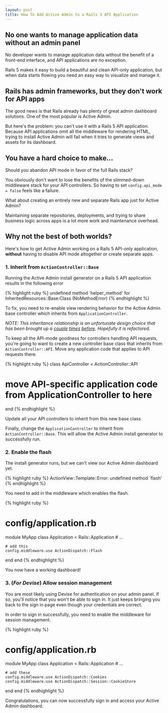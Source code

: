 ```yaml
---
layout: post
title: How To Add Active Admin to a Rails 5 API Application
---
```


## No one wants to manage application data without an admin panel

No developer wants to manage application data without the benefit of a front-end interface, 
and API applications are no exception.

Rails 5 makes it easy to build a beautiful and clean API-only application, 
but when data starts flowing you need an easy way to visualize and manage it.

## Rails has admin frameworks, but they don't work for API apps

The good news is that Rails already has plenty of great admin dashboard solutions.
One of the most popular is Active Admin.

But here's the problem: you can't use it with a Rails 5 API application.
Because API applications omit all the middleware for rendering HTML,
trying to install Active Admin will fail when it tries to generate views and assets for its dashboard.

## You have a hard choice to make...

Should you abandon API mode in favor of the full Rails stack?

You obviously don't want to lose the benefits of the slimmed-down middleware stack for your API controllers.
So having to set `config.api_mode = false` feels like a failure.

What about creating an entirely new and separate Rails app just for Active Admin?

Maintaining separate repositories, deployments, and trying to share business logic across apps is a lot more work and maintenance overhead.

## Why not the best of both worlds?

Here's how to get Active Admin working on a Rails 5 API-only application, **without** having to disable API mode altogether or create separate apps.

### 1. Inherit from `ActionController::Base`

Running the Active Admin install generator on a Rails 5 API application results in the following error

{% highlight ruby %}
undefined method `helper_method' for InheritedResources::Base:Class (NoMethodError)
{% endhighlight %}

To fix, you need to re-enable view rendering behavior for the Active Admin base controller which inherits from `ApplicationController`.

_NOTE: This inheritance relationship is an unfortunate design choice that has been brought up a [couple][refactor 3] [times][refactor 1] [before][refactor 2].
Hopefully it is refactored._

[AA inheritance]:https://github.com/activeadmin/activeadmin/blob/master/docs/14-gotchas.md#authentication--application-controller
[refactor 1]:https://github.com/activeadmin/activeadmin/pull/1934
[refactor 2]:https://github.com/activeadmin/activeadmin/pull/1935
[refactor 3]:https://github.com/activeadmin/activeadmin/issues/3143

To keep all the API-mode goodness for controllers handling API requests, 
you're going to want to create a new controller base class that inherits from `ActionController::API`.
Move any application code that applies to API requests there.

{% highlight ruby %}
class ApiController < ActionController::API
  # move API-specific application code from ApplicationController to here
end
{% endhighlight %}

Update all your API controllers to inherit from this new base class.

Finally, change the `ApplicationController` to inherit from `ActionController::Base`.
This will allow the Active Admin install generator to successfully run.

### 2. Enable the flash

The install generator runs, but we can't view our Active Admin dashboard yet.

{% highlight ruby %}
ActionView::Template::Error: undefined method `flash'
{% endhighlight %}

You need to add in the middleware which enables the flash.

{% highlight ruby %}
# config/application.rb
module MyApp
  class Application < Rails::Application
    # ...

    # add this
    config.middleware.use ActionDispatch::Flash
  end
end
{% endhighlight %}

You now have a working dashboard!

### 3. (_For Devise_) Allow session management

You are most likely using Devise for authentication on your admin panel.
If so, you'll notice that you won't be able to sign in.
It just keeps bringing you back to the sign in page even though your credentials are correct.

In order to sign in successfully, you need to enable the middleware for session management.

{% highlight ruby %}
# config/application.rb
module MyApp
  class Application < Rails::Application
    # ...

    # add these
    config.middleware.use ActionDispatch::Cookies
    config.middleware.use ActionDispatch::Session::CookieStore
  end
end
{% endhighlight %}

Congratulations, you can now successfully sign in and access your Active Admin dashboard.
